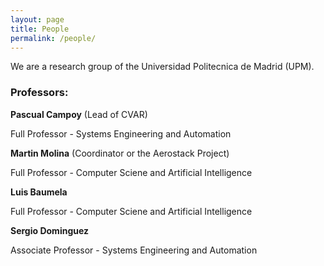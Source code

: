 ```yaml
---
layout: page
title: People
permalink: /people/
---
```


We are a research group of the Universidad Politecnica de Madrid (UPM).

### Professors:

**Pascual Campoy** (Lead of CVAR)

Full Professor - Systems Engineering and Automation


**Martin Molina** (Coordinator or the Aerostack Project)

Full Professor - Computer Sciene and Artificial Intelligence


**Luis Baumela**

Full Professor - Computer Sciene and Artificial Intelligence


**Sergio Dominguez**

Associate Professor - Systems Engineering and Automation
